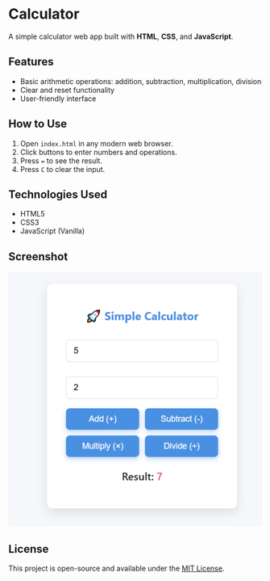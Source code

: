 # Calculator

A simple calculator web app built with **HTML**, **CSS**, and **JavaScript**.

## Features

- Basic arithmetic operations: addition, subtraction, multiplication, division
- Clear and reset functionality
- User-friendly interface

## How to Use

1. Open `index.html` in any modern web browser.
2. Click buttons to enter numbers and operations.
3. Press `=` to see the result.
4. Press `C` to clear the input.

## Technologies Used

- HTML5
- CSS3
- JavaScript (Vanilla)

## Screenshot

![Calculator Screenshot](screenshot.PNG)  


## License

This project is open-source and available under the [MIT License](LICENSE).

